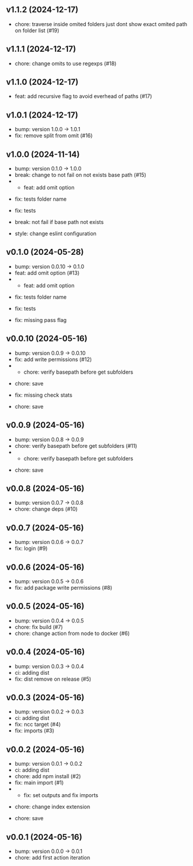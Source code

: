 ## v1.1.2 (2024-12-17)


- chore: traverse inside omited folders just dont show exact omited path on folder list (#19)

## v1.1.1 (2024-12-17)


- chore: change omits to use regexps (#18)

## v1.1.0 (2024-12-17)


- feat: add recursive flag to avoid everhead of paths (#17)

## v1.0.1 (2024-12-17)


- bump: version 1.0.0 → 1.0.1
- fix: remove split from omit (#16)

## v1.0.0 (2024-11-14)


- bump: version 0.1.0 → 1.0.0
- break: change to not fail on not exists base path (#15)
- * feat: add omit option

* fix: tests folder name

* fix: tests

* break: not fail if base path not exists

* style: change eslint configuration

## v0.1.0 (2024-05-28)


- bump: version 0.0.10 → 0.1.0
- feat: add omit option (#13)
- * feat: add omit option

* fix: tests folder name

* fix: tests

* fix: missing pass flag

## v0.0.10 (2024-05-16)


- bump: version 0.0.9 → 0.0.10
- fix: add write permissions (#12)
- * chore: verify basepath before get subfolders

* chore: save

* fix: missing check stats

* chore: save

## v0.0.9 (2024-05-16)


- bump: version 0.0.8 → 0.0.9
- chore: verify basepath before get subfolders (#11)
- * chore: verify basepath before get subfolders

* chore: save

## v0.0.8 (2024-05-16)


- bump: version 0.0.7 → 0.0.8
- chore: change deps (#10)

## v0.0.7 (2024-05-16)


- bump: version 0.0.6 → 0.0.7
- fix: login (#9)

## v0.0.6 (2024-05-16)


- bump: version 0.0.5 → 0.0.6
- fix: add package write permissions (#8)

## v0.0.5 (2024-05-16)


- bump: version 0.0.4 → 0.0.5
- chore: fix build (#7)
- chore: change action from node to docker (#6)

## v0.0.4 (2024-05-16)


- bump: version 0.0.3 → 0.0.4
- ci: adding dist
- fix: dist remove on release (#5)

## v0.0.3 (2024-05-16)


- bump: version 0.0.2 → 0.0.3
- ci: adding dist
- fix: ncc target (#4)
- fix: imports (#3)

## v0.0.2 (2024-05-16)


- bump: version 0.0.1 → 0.0.2
- ci: adding dist
- chore: add npm install (#2)
- fix: main import (#1)
- * fix: set outputs and fix imports

* chore: change index extension

* chore: save

## v0.0.1 (2024-05-16)


- bump: version 0.0.0 → 0.0.1
- chore: add first action iteration
